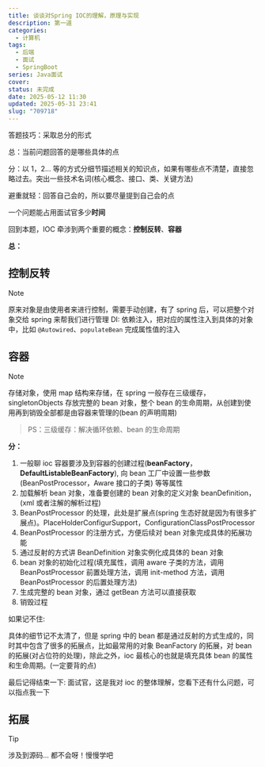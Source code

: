 ```yaml
---
title: 谈谈对Spring IOC的理解，原理与实现
description: 第一道
categories:
  - 计算机
tags:
  - 后端
  - 面试
  - SpringBoot
series: Java面试
cover: 
status: 未完成
date: 2025-05-12 11:30
updated: 2025-05-31 23:41
slug: "709718"
---
```


答题技巧：采取总分的形式

总：当前问题回答的是哪些具体的点

分：以 1，2... 等的方式分细节描述相关的知识点，如果有哪些点不清楚，直接忽略过去。突出一些技术名词(核心概念、接口、类、关键方法)

避重就轻：回答自己会的，所以要尽量提到自己会的点

一个问题能占用面试官多少**时间**

回到本题，IOC 牵涉到两个重要的概念：**控制反转**、**容器**

**总：**

## 控制反转
> [!NOTE] 
> 原来对象是由使用者来进行控制，需要手动创建，有了 spring 后，可以把整个对象交给 spring 来帮我们进行管理 DI: 依赖注入，把对应的属性注入到具体的对象中，比如 `@Autowired`、`populateBean` 完成属性值的注入

## 容器
> [!NOTE] 
> 存储对象，使用 map 结构来存储，在 spring 一般存在三级缓存，singletonObjects 存放完整的 bean 对象，整个 bean 的生命周期，从创建到使用再到销毁全部都是由容器来管理的(bean 的声明周期)

> PS：三级缓存：解决循环依赖、bean 的生命周期

**分：**
1. 一般聊 ioc 容器要涉及到容器的创建过程(**beanFactory**，**DefaultListableBeanFactory**), 向 bean 工厂中设置一些参数(BeanPostProcessor，Aware 接口的子类) 等等属性
2. 加载解析 bean 对象，准备要创建的 bean 对象的定义对象 beanDefinition，(xml 或者注解的解析过程)
3. BeanPostProcessor 的处理，此处是扩展点(spring 生态好就是因为有很多扩展点)。PlaceHolderConfigurSupport，ConfigurationClassPostProcessor
4. BeanPostProcessor 的注册方式，方便后续对 bean 对象完成具体的拓展功能
5. 通过反射的方式讲 BeanDefinition 对象实例化成具体的 bean 对象
6. bean 对象的初始化过程(填充属性，调用 aware 子类的方法，调用 BeanPostProcessor 前置处理方法，调用 init-method 方法，调用 BeanPostProcessor 的后置处理方法)
7. 生成完整的 bean 对象，通过 getBean 方法可以直接获取
8. 销毁过程

如果记不住: 

具体的细节记不太清了，但是 spring 中的 bean 都是通过反射的方式生成的，同时其中包含了很多的拓展点，比如最常用的对象 BeanFactory 的拓展，对 bean 的拓展(对占位符的处理)，除此之外，ioc 最核心的也就是填充具体 bean 的属性和生命周期。(一定要背的点)

最后记得结束一下: 面试官，这是我对 ioc 的整体理解，您看下还有什么问题，可以指点我一下

## 拓展
> [!TIP]
> 涉及到源码... 都不会呀！慢慢学吧
>  
